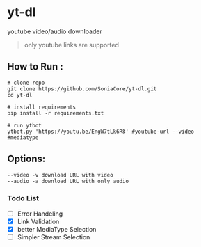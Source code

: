 # yt-dl
youtube video/audio downloader


> only youtube links are supported

## How to Run :
```
# clone repo
git clone https://github.com/SoniaCore/yt-dl.git
cd yt-dl

# install requirements
pip install -r requirements.txt
```
```
# run ytbot
ytbot.py 'https://youtu.be/EngW7tLk6R8' #youtube-url --video #mediatype
```
## Options:
```
--video -v download URL with video
--audio -a download URL with only audio
```
### Todo List

- [ ] Error Handeling
- [x] Link Validation
- [x] better MediaType Selection
- [ ] Simpler Stream Selection
